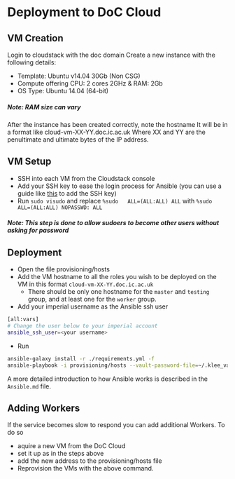Deployment to DoC Cloud
==========

## VM Creation

Login to cloudstack with the doc domain
Create a new instance with the following details:
* Template: Ubuntu v14.04 30Gb (Non CSG)
* Compute offering	CPU: 2 cores 2GHz & RAM: 2Gb
* OS Type:	Ubuntu 14.04 (64-bit)

##### Note: RAM size can vary

After the instance has been created correctly, note the hostname
It will be in a format like cloud-vm-XX-YY.doc.ic.ac.uk
Where XX and YY are the penultimate and ultimate bytes of the IP address.

## VM Setup

* SSH into each VM from the Cloudstack console
* Add your SSH key to ease the login process for Ansible (you can use a guide like [this](https://www.ssh.com/ssh/copy-id) to add the SSH key)
* Run `sudo visudo` and replace
```%sudo   ALL=(ALL:ALL) ALL```
with
```%sudo   ALL=(ALL:ALL) NOPASSWD: ALL```
##### Note: This step is done to allow sudoers to become other users without asking for password

## Deployment
* Open the file provisioning/hosts
* Add the VM hostname to all the roles you wish to be deployed on the VM in this format
```cloud-vm-XX-YY.doc.ic.ac.uk```
    * There should be only one hostname for the `master` and `testing` group, and at least one for the `worker` group.
* Add your imperial username as the Ansible ssh user
```bash
[all:vars]
# Change the user below to your imperial account
ansible_ssh_user=<your username>
```
* Run
```bash
ansible-galaxy install -r ./requirements.yml -f
ansible-playbook -i provisioning/hosts --vault-password-file=~/.klee_vault_password provisioning/production.yml -v
```

A more detailed introduction to how Ansible works is described in the `Ansible.md` file.

## Adding Workers
If the service becomes slow to respond you can add additional Workers. To do so 
* aquire a new VM from the DoC Cloud 
* set it up as in the steps above 
* add the new address to the provisioning/hosts file
* Reprovision the VMs with the above command.
